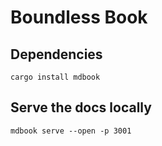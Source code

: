 # Boundless Book

## Dependencies

```console
cargo install mdbook
```

## Serve the docs locally

```console
mdbook serve --open -p 3001
```
